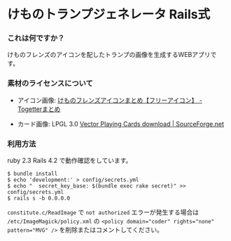 # けものトランプジェネレータ Rails式

### これは何ですか？

けものフレンズのアイコンを配したトランプの画像を生成するWEBアプリです。

### 素材のライセンスについて

- アイコン画像: 
[けものフレンズアイコンまとめ【フリーアイコン】 - Togetterまとめ](https://togetter.com/li/1088229)

- カード画像: LPGL 3.0
[Vector Playing Cards download | SourceForge.net](https://sourceforge.net/projects/vector-cards/)

### 利用方法

ruby 2.3
Rails 4.2
で動作確認をしています。

    $ bundle install
    $ echo 'development:' > config/secrets.yml
    $ echo "  secret_key_base: $(bundle exec rake secret)" >> config/secrets.yml
    $ rails s -b 0.0.0.0

`constitute.c/ReadImage` で `not authorized` エラーが発生する場合は
`/etc/ImageMagick/policy.xml` の
`<policy domain="coder" rights="none" pattern="MVG" />`
を削除またはコメントしてください。

